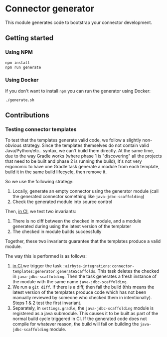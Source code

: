 # Connector generator

This module generates code to bootstrap your connector development. 

## Getting started

### Using NPM

```bash
npm install
npm run generate
```

### Using Docker
If you don't want to install `npm` you can run the generator using Docker: 

```
./generate.sh
```

## Contributions

### Testing connector templates
To test that the templates generate valid code, we follow a slightly non-obvious strategy. Since the templates 
themselves do not contain valid Java/Python/etc.. syntax, we can't build them directly. 
At the same time, due to the way Gradle works (where phase 1 is "discovering" all the projects that need to be 
built and phase 2 is running the build), it's not very ergonomic to have one Gradle task generate a module
from each template, build it in the same build lifecycle, then remove it. 

So we use the following strategy: 

1. Locally, generate an empty connector using the generator module  (call the generated connector something like `java-jdbc-scaffolding`)
1. Check the generated module into source control

Then, [in CI](https://github.com/airbytehq/airbyte/blob/master/.github/workflows/gradle.yml), we test two invariants: 

1. There is no diff between the checked in module, and a module generated during using the latest version of the templater
1. The checked in module builds successfully

Together, these two invariants guarantee that the templates produce a valid module. 

The way this is performed is as follows: 

1. [in CI ](https://github.com/airbytehq/airbyte/blob/master/.github/workflows/gradle.yml) we trigger the task `:airbyte-integrations:connector-templates:generator:generateScaffolds`. This task deletes the checked in `java-jdbc-scaffolding`. Then the task generates a fresh instance of the module with the same name `java-jdbc-scaffolding`. 
1. We run a `git diff`. If there is a diff, then fail the build (this means the latest version of the templates produce code which has not been manually reviewed by someone who checked them in intentionally). Steps 1 & 2 test the first invariant. 
1. Separately, in `settings.gradle`, the `java-jdbc-scaffolding` module is registered as a java submodule. This causes it to be built as part of the normal build cycle triggered in CI. If the generated code does not compile for whatever reason, the build will fail on building the `java-jdbc-scaffolding` module. 
